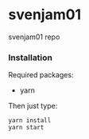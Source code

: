 # svenjam01
svenjam01 repo


### Installation

Required packages:
- yarn 


Then just type:

    yarn install
    yarn start
